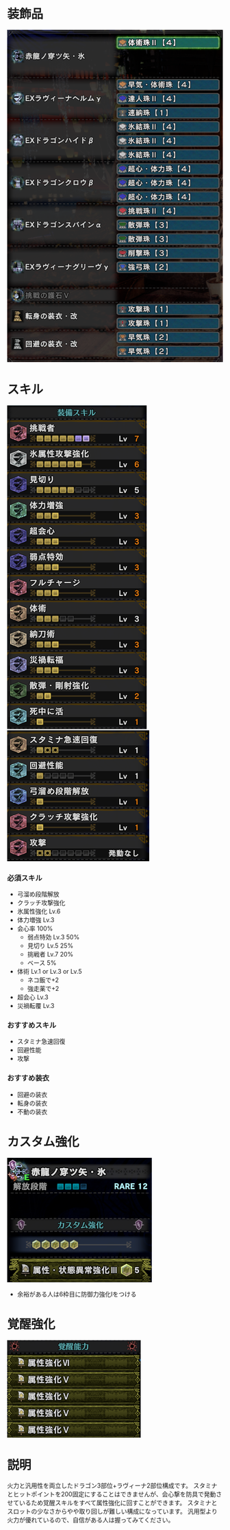 # 装飾品
!["画像が読み込まれてないよ"](/images/14_3_4_jewels.png)


# スキル
!["画像が読み込まれてないよ"](/images/14_3_4_skills_1.png) !["画像が読み込まれてないよ"](/images/14_3_4_skills_2.png)

### 必須スキル
- 弓溜め段階解放
- クラッチ攻撃強化
- 氷属性強化 Lv.6
- 体力増強 Lv.3
- 会心率 100%
  - 弱点特効 Lv.3 50%
  - 見切り Lv.5 25%
  - 挑戦者 Lv.7 20%
  - ベース 5%
- 体術 Lv.1 or Lv.3 or Lv.5
  - ネコ飯で+2
  - 強走薬で+2
- 超会心 Lv.3
- 災禍転覆 Lv.3

### おすすめスキル
- スタミナ急速回復
- 回避性能
- 攻撃

### おすすめ装衣
- 回避の装衣
- 転身の装衣
- 不動の装衣


# カスタム強化
!["画像が読み込まれてないよ"](/images/14_3_4_augmentations.png)

- 余裕がある人は6枠目に防御力強化Ⅰをつける


# 覚醒強化
!["画像が読み込まれてないよ"](/images/14_3_4_awakened_abilities.png)


# 説明
火力と汎用性を両立したドラゴン3部位+ラヴィーナ2部位構成です。
スタミナとヒットポイントを200固定にすることはできませんが、会心撃を防具で発動させているため覚醒スキルをすべて属性強化に回すことができます。
スタミナとスロットの少なさからやや取り回しが難しい構成になっています。
汎用型より火力が優れているので、自信がある人は握ってみてください。
